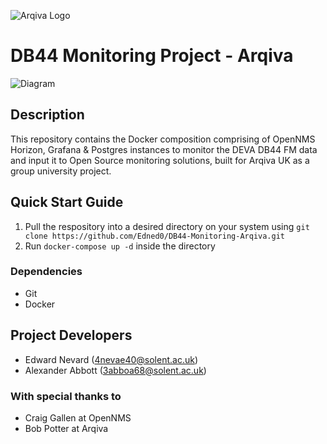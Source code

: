 ![Arqiva Logo](https://www.arqiva.com/application/images/arqiva-logo.png)

# DB44 Monitoring Project - Arqiva

![Diagram](https://upl.edned.net/u/IY4nqCh89O.png)

## Description
This repository contains the Docker composition comprising of OpenNMS Horizon, Grafana & Postgres instances to monitor the DEVA DB44 FM data and input it to Open Source monitoring solutions, built for Arqiva UK as a group university project.

## Quick Start Guide
1. Pull the respository into a desired directory on your system using `git clone https://github.com/Edned0/DB44-Monitoring-Arqiva.git`
2. Run `docker-compose up -d` inside the directory

### Dependencies
- Git
- Docker

## Project Developers
- Edward Nevard (4nevae40@solent.ac.uk)
- Alexander Abbott (3abboa68@solent.ac.uk)

### With special thanks to
- Craig Gallen at OpenNMS
- Bob Potter at Arqiva
